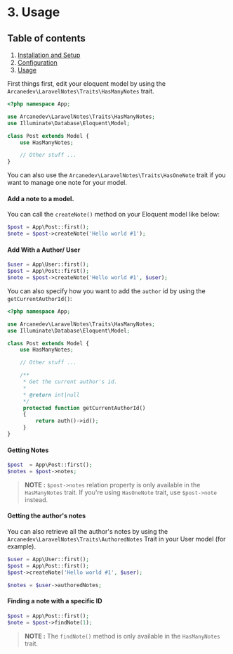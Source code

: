 # 3. Usage

## Table of contents

  1. [Installation and Setup](1.Installation-and-Setup.md)
  2. [Configuration](2.Configuration.md)
  3. [Usage](3.Usage.md)

First things first, edit your eloquent model by using the `Arcanedev\LaravelNotes\Traits\HasManyNotes` trait.

```php
<?php namespace App;

use Arcanedev\LaravelNotes\Traits\HasManyNotes;
use Illuminate\Database\Eloquent\Model;

class Post extends Model {
    use HasManyNotes;

    // Other stuff ...
}
```

You can also use the `Arcanedev\LaravelNotes\Traits\HasOneNote` trait if you want to manage one note for your model.

#### Add a note to a model.

You can call the `createNote()` method on your Eloquent model like below:

```php
$post = App\Post::first();
$note = $post->createNote('Hello world #1');
```

#### Add With a Author/ User

```php
$user = App\User::first();
$post = App\Post::first();
$note = $post->createNote('Hello world #1', $user);
```

You can also specify how you want to add the `author` id by using the `getCurrentAuthorId()`:

```php
<?php namespace App;

use Arcanedev\LaravelNotes\Traits\HasManyNotes;
use Illuminate\Database\Eloquent\Model;

class Post extends Model {
    use HasManyNotes;

    // Other stuff ...

    /**
     * Get the current author's id.
     *
     * @return int|null
     */
     protected function getCurrentAuthorId()
     {
         return auth()->id();
     }
}
```

#### Getting Notes

```php
$post  = App\Post::first();
$notes = $post->notes;
```

> **NOTE :** `$post->notes` relation property is only available in the `HasManyNotes` trait. If you're using `HasOneNote` trait, use `$post->note` instead.    

#### Getting the author's notes

You can also retrieve all the author's notes by using the `Arcanedev\LaravelNotes\Traits\AuthoredNotes` Trait in your User model (for example).

```php
$user = App\User::first();
$post = App\Post::first();
$post->createNote('Hello world #1', $user);

$notes = $user->authoredNotes;
```

#### Finding a note with a specific ID

```php
$post = App\Post::first();
$note = $post->findNote(1);
```

> **NOTE :** The `findNote()` method is only available in the `HasManyNotes` trait.
